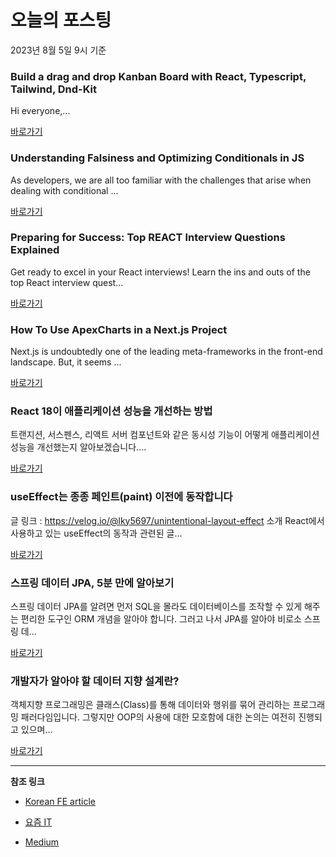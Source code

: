 # 오늘의 포스팅 
2023년 8월 5일 9시 기준 

### Build a drag and drop Kanban Board with React, Typescript, Tailwind, Dnd-Kit 

 Hi everyone,... 

 [바로가기](https://medium.com/itnext/build-a-drag-and-drop-kanban-board-with-react-typescript-tailwind-dnd-kit-3cd6bcf32bd2?responsesOpen=true&sortBy=REVERSE_CHRON&source=topic_portal_recommended_stories---------0-84----------typescript----------96a6480d_943f_4435_ac24_aabe19140fd4-------) 

### Understanding Falsiness and Optimizing Conditionals in JS 

 As developers, we are all too familiar with the challenges that arise when dealing with conditional ... 

 [바로가기](https://medium.com/railsfactory-hub/understanding-falsiness-and-optimizing-conditionals-in-js-59a063c7909?responsesOpen=true&sortBy=REVERSE_CHRON&source=topic_portal_recommended_stories---------0-84----------frontend----------0e8b0e70_9d44_4399_b7ec_b829b6e00c87-------) 

### Preparing for Success: Top REACT Interview Questions Explained 

 Get ready to excel in your React interviews! Learn the ins and outs of the top React interview quest... 

 [바로가기](https://medium.com/@abidullah786/preparing-for-success-top-react-interview-questions-explained-138b269d943d?responsesOpen=true&sortBy=REVERSE_CHRON&source=topic_portal_recommended_stories---------0-84----------reactjs----------26b91060_0dda_4702_95d1_eb79ea6108ce-------) 

### How To Use ApexCharts in a Next.js Project 

 Next.js is undoubtedly one of the leading meta-frameworks in the front-end landscape. But, it seems ... 

 [바로가기](https://medium.com/@farrel.abyansyah/how-to-use-apexcharts-in-a-next-js-project-96e413bc9b31?responsesOpen=true&sortBy=REVERSE_CHRON&source=topic_portal_recommended_stories---------0-84----------nextjs----------5ba54979_5279_45ef_8529_3bc9f1f5b5e9-------) 

###  React 18이 애플리케이션 성능을 개선하는 방법 

 트랜지션, 서스펜스, 리액트 서버 컴포넌트와 같은 동시성 기능이 어떻게 애플리케이션 성능을 개선했는지 알아보겠습니다.... 

 [바로가기](https://kofearticle.substack.com/p/korean-fe-article-react-18) 

###  useEffect는 종종 페인트(paint) 이전에 동작합니다 

 글 링크 : https://velog.io/@lky5697/unintentional-layout-effect 소개 React에서 사용하고 있는 useEffect의 동작과 관련된 글... 

 [바로가기](https://kofearticle.substack.com/p/korean-fe-article-useeffect-paint) 

### 스프링 데이터 JPA, 5분 만에 알아보기 

 스프링 데이터 JPA를 알려면 먼저 SQL을 몰라도 데이터베이스를 조작할 수 있게 해주는 편리한 도구인 ORM 개념을 알아야 합니다. 그러고 나서 JPA를 알아야 비로소 스프링 데... 

 [바로가기](https://yozm.wishket.com/magazine/detail/2160/) 

### 개발자가 알아야 할 데이터 지향 설계란? 

 객체지향 프로그래밍은 클래스(Class)를 통해 데이터와 행위를 묶어 관리하는 프로그래밍 패러다임입니다. 그렇지만 OOP의 사용에 대한 모호함에 대한 논의는 여전히 진행되고 있으며... 

 [바로가기](https://yozm.wishket.com/magazine/detail/2157/) 

---

**참조 링크**

- [Korean FE article](https://kofearticle.substack.com) 

- [요즘 IT](https://yozm.wishket.com/magazine) 

- [Medium](https://medium.com) 

